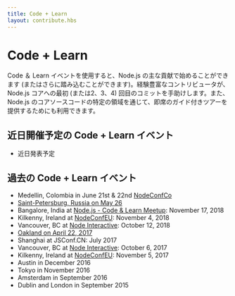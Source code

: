 ```yaml
---
title: Code + Learn
layout: contribute.hbs
---
```


<!--
# Code + Learn

Code & Learn events allow you to get started (or go further) with Node.js core contributions. Experienced contributors help guide you through your first (or second or third or fourth) commit to Node.js core. They also are available to provide impromptu guided tours through specific areas of Node.js core source code.

-->
# Code + Learn

Code ＆ Learn イベントを使用すると、Node.js の主な貢献で始めることができます (またはさらに踏み込むことができます)。経験豊富なコントリビュータが、Node.js コアへの最初 (または2、3、4) 回目のコミットを手助けします。また、Node.js のコアソースコードの特定の領域を通じて、即席のガイド付きツアーを提供するためにも利用できます。

<!--
## Upcoming Code + Learn Events

- [Saint-Petersburg, Russia on May 26](https://medium.com/piterjs/code-learn-ce20d330530f)
- Medellin, Colombia in June 21st & 22nd [NodeConfCo](https://colombia.nodeconf.com/)

-->
## 近日開催予定の Code + Learn イベント

- 近日発表予定

<!--
## Past Code + Learn Events
- Bangalore, India at [Node.js - Code & Learn Meetup](https://www.meetup.com/Polyglot-Languages-Runtimes-Java-JVM-nodejs-Swift/events/256057028/): November 17, 2018
- Kilkenny, Ireland at [NodeConfEU](https://www.nodeconf.eu/): November 4, 2018
- Vancouver, BC at [Node Interactive](https://events.linuxfoundation.org/events/node-js-interactive-2018/): October 12, 2018
- [Oakland on April 22, 2017](https://medium.com/the-node-js-collection/code-learn-learn-how-to-contribute-to-node-js-core-8a2dbdf9be45)
- Shanghai at JSConf.CN: July 2017
- Vancouver, BC at [Node Interactive](http://events.linuxfoundation.org/events/node-interactive): October 6, 2017
- Kilkenny, Ireland at [NodeConfEU](http://www.nodeconf.eu/): November 5, 2017
- Austin in December 2016
- Tokyo in November 2016
- Amsterdam in September 2016
- Dublin and London in September 2015

-->
## 過去の Code + Learn イベント

- Medellin, Colombia in June 21st & 22nd [NodeConfCo](https://colombia.nodeconf.com/)
- [Saint-Petersburg, Russia on May 26](https://medium.com/piterjs/code-learn-ce20d330530f)
- Bangalore, India at [Node.js - Code & Learn Meetup](https://www.meetup.com/Polyglot-Languages-Runtimes-Java-JVM-nodejs-Swift/events/256057028/): November 17, 2018
- Kilkenny, Ireland at [NodeConfEU](https://www.nodeconf.eu/): November 4, 2018
- Vancouver, BC at [Node Interactive](https://events.linuxfoundation.org/events/node-js-interactive-2018/): October 12, 2018
- [Oakland on April 22, 2017](https://medium.com/the-node-js-collection/code-learn-learn-how-to-contribute-to-node-js-core-8a2dbdf9be45)
- Shanghai at JSConf.CN: July 2017
- Vancouver, BC at [Node Interactive](http://events.linuxfoundation.org/events/node-interactive): October 6, 2017
- Kilkenny, Ireland at [NodeConfEU](http://www.nodeconf.eu/): November 5, 2017
- Austin in December 2016
- Tokyo in November 2016
- Amsterdam in September 2016
- Dublin and London in September 2015
